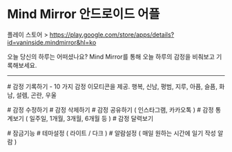

# Mind Mirror 안드로이드 어플

플레이 스토어 > <https://play.google.com/store/apps/details?id=vaninside.mindmirror&hl=ko>

오늘 당신의 하루는 어떠셨나요?
Mind Mirror를 통해 오늘 하루의 감정을 비춰보고 기록해보세요.

---

\# 감정 기록하기
\- 10 가지 감정 이모티콘을 제공.
행복, 신남, 평범, 지루, 아픔, 슬픔, 화남, 설렘, 곤란, 우울

\# 감정 수정하기
\# 감정 삭제하기
\# 감정 공유하기 ( 인스타그램, 카카오톡 )
\# 감정 통계보기 ( 일주일, 1개월, 3개월, 6개월 등 )
\# 감정 달력보기

\# 잠금기능
\# 테마설정 ( 라이트 / 다크 )
\# 알람설정 ( 매일 원하는 시간에 일기 작성 알람 )
